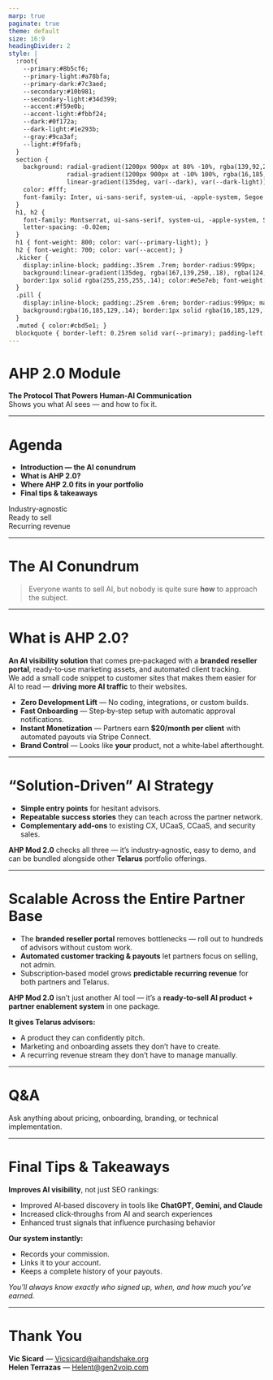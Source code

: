 ```yaml
---
marp: true
paginate: true
theme: default
size: 16:9
headingDivider: 2
style: |
  :root{
    --primary:#8b5cf6;
    --primary-light:#a78bfa;
    --primary-dark:#7c3aed;
    --secondary:#10b981;
    --secondary-light:#34d399;
    --accent:#f59e0b;
    --accent-light:#fbbf24;
    --dark:#0f172a;
    --dark-light:#1e293b;
    --gray:#9ca3af;
    --light:#f9fafb;
  }
  section {
    background: radial-gradient(1200px 900px at 80% -10%, rgba(139,92,246,.15), transparent 60%),
                radial-gradient(1200px 900px at -10% 100%, rgba(16,185,129,.12), transparent 60%),
                linear-gradient(135deg, var(--dark), var(--dark-light));
    color: #fff;
    font-family: Inter, ui-sans-serif, system-ui, -apple-system, Segoe UI, Roboto, Arial, sans-serif;
  }
  h1, h2 {
    font-family: Montserrat, ui-sans-serif, system-ui, -apple-system, Segoe UI, Roboto, Arial, sans-serif;
    letter-spacing: -0.02em;
  }
  h1 { font-weight: 800; color: var(--primary-light); }
  h2 { font-weight: 700; color: var(--accent); }
  .kicker {
    display:inline-block; padding:.35rem .7rem; border-radius:999px;
    background:linear-gradient(135deg, rgba(167,139,250,.18), rgba(124,58,237,.18));
    border:1px solid rgba(255,255,255,.14); color:#e5e7eb; font-weight:700; margin-bottom:.75rem;
  }
  .pill {
    display:inline-block; padding:.25rem .6rem; border-radius:999px; margin-right:.35rem;
    background:rgba(16,185,129,.14); border:1px solid rgba(16,185,129,.25); color:#d1fae5; font-weight:600;
  }
  .muted { color:#cbd5e1; }
  blockquote { border-left: 0.25rem solid var(--primary); padding-left: .8rem; color:#e5e7eb; }
---
```


<!-- _class: lead -->
# AHP 2.0 Module

**The Protocol That Powers Human‑AI Communication**  
Shows you what AI sees — and how to fix it.



---

# Agenda

- **Introduction — the AI conundrum**
- **What is AHP 2.0?**
- **Where AHP 2.0 fits in your portfolio**
- **Final tips & takeaways**

<div class="pill">Industry‑agnostic</div> <div class="pill">Ready to sell</div> <div class="pill">Recurring revenue</div>



---

# The AI Conundrum

> Everyone wants to sell AI, but nobody is quite sure **how** to approach the subject.



---

# What is AHP 2.0?

**An AI visibility solution** that comes pre‑packaged with a **branded reseller portal**, ready‑to‑use marketing assets, and automated client tracking.  
We add a small code snippet to customer sites that makes them easier for AI to read — **driving more AI traffic** to their websites.

- **Zero Development Lift** — No coding, integrations, or custom builds.  
- **Fast Onboarding** — Step‑by‑step setup with automatic approval notifications.  
- **Instant Monetization** — Partners earn **$20/month per client** with automated payouts via Stripe Connect.  
- **Brand Control** — Looks like **your** product, not a white‑label afterthought.



---

# “Solution‑Driven” AI Strategy

- **Simple entry points** for hesitant advisors.  
- **Repeatable success stories** they can teach across the partner network.  
- **Complementary add‑ons** to existing CX, UCaaS, CCaaS, and security sales.  

**AHP Mod 2.0** checks all three — it’s industry‑agnostic, easy to demo, and can be bundled alongside other **Telarus** portfolio offerings.



---

# Scalable Across the Entire Partner Base

- The **branded reseller portal** removes bottlenecks — roll out to hundreds of advisors without custom work.  
- **Automated customer tracking & payouts** let partners focus on selling, not admin.  
- Subscription‑based model grows **predictable recurring revenue** for both partners and Telarus.

**AHP Mod 2.0** isn’t just another AI tool — it’s a **ready‑to‑sell AI product + partner enablement system** in one package.

**It gives Telarus advisors:**  
- A product they can confidently pitch.  
- Marketing and onboarding assets they don’t have to create.  
- A recurring revenue stream they don’t have to manage manually.



---

# Q&A

Ask anything about pricing, onboarding, branding, or technical implementation.



---

# Final Tips & Takeaways

**Improves AI visibility**, not just SEO rankings:

- Improved AI‑based discovery in tools like **ChatGPT, Gemini, and Claude**  
- Increased click‑throughs from AI and search experiences  
- Enhanced trust signals that influence purchasing behavior

**Our system instantly:**  
- Records your commission.  
- Links it to your account.  
- Keeps a complete history of your payouts.  

_You’ll always know exactly who signed up, when, and how much you’ve earned._



---

# Thank You

**Vic Sicard** — [Vicsicard@aihandshake.org](mailto:Vicsicard@aihandshake.org)  
**Helen Terrazas** — [Helent@gen2voip.com](mailto:Helent@gen2voip.com)

